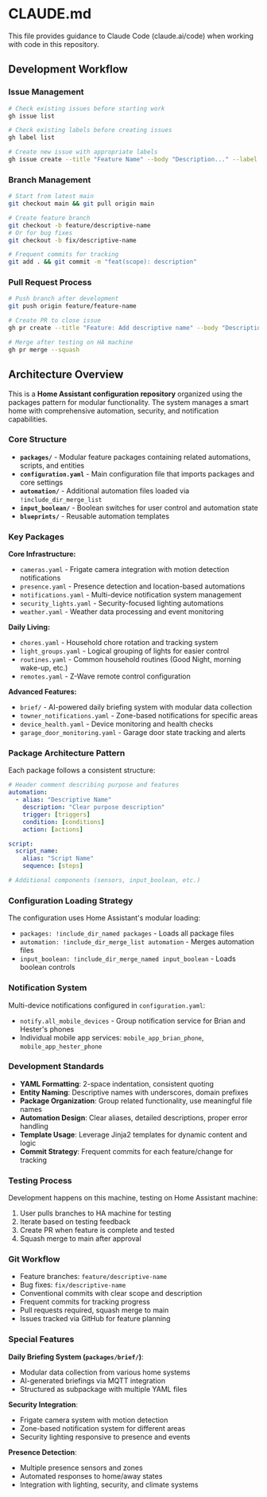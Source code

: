 # CLAUDE.md

This file provides guidance to Claude Code (claude.ai/code) when working with code in this repository.

## Development Workflow

### Issue Management
```bash
# Check existing issues before starting work
gh issue list

# Check existing labels before creating issues
gh label list

# Create new issue with appropriate labels
gh issue create --title "Feature Name" --body "Description..." --label "enhancement"
```

### Branch Management
```bash
# Start from latest main
git checkout main && git pull origin main

# Create feature branch
git checkout -b feature/descriptive-name
# Or for bug fixes
git checkout -b fix/descriptive-name

# Frequent commits for tracking
git add . && git commit -m "feat(scope): description"
```

### Pull Request Process
```bash
# Push branch after development
git push origin feature/feature-name

# Create PR to close issue
gh pr create --title "Feature: Add descriptive name" --body "Description and closes #ISSUE_NUMBER" --base main

# Merge after testing on HA machine
gh pr merge --squash
```

## Architecture Overview

This is a **Home Assistant configuration repository** organized using the packages pattern for modular functionality. The system manages a smart home with comprehensive automation, security, and notification capabilities.

### Core Structure

- **`packages/`** - Modular feature packages containing related automations, scripts, and entities
- **`configuration.yaml`** - Main configuration file that imports packages and core settings
- **`automation/`** - Additional automation files loaded via `!include_dir_merge_list`
- **`input_boolean/`** - Boolean switches for user control and automation state
- **`blueprints/`** - Reusable automation templates

### Key Packages

**Core Infrastructure:**
- `cameras.yaml` - Frigate camera integration with motion detection notifications
- `presence.yaml` - Presence detection and location-based automations  
- `notifications.yaml` - Multi-device notification system management
- `security_lights.yaml` - Security-focused lighting automations
- `weather.yaml` - Weather data processing and event monitoring

**Daily Living:**
- `chores.yaml` - Household chore rotation and tracking system
- `light_groups.yaml` - Logical grouping of lights for easier control
- `routines.yaml` - Common household routines (Good Night, morning wake-up, etc.)
- `remotes.yaml` - Z-Wave remote control configuration

**Advanced Features:**
- `brief/` - AI-powered daily briefing system with modular data collection
- `towner_notifications.yaml` - Zone-based notifications for specific areas
- `device_health.yaml` - Device monitoring and health checks
- `garage_door_monitoring.yaml` - Garage door state tracking and alerts

### Package Architecture Pattern

Each package follows a consistent structure:
```yaml
# Header comment describing purpose and features
automation:
  - alias: "Descriptive Name"
    description: "Clear purpose description"
    trigger: [triggers]
    condition: [conditions]  
    action: [actions]

script:
  script_name:
    alias: "Script Name"
    sequence: [steps]

# Additional components (sensors, input_boolean, etc.)
```

### Configuration Loading Strategy

The configuration uses Home Assistant's modular loading:
- `packages: !include_dir_named packages` - Loads all package files
- `automation: !include_dir_merge_list automation` - Merges automation files
- `input_boolean: !include_dir_merge_named input_boolean` - Loads boolean controls

### Notification System

Multi-device notifications configured in `configuration.yaml`:
- `notify.all_mobile_devices` - Group notification service for Brian and Hester's phones
- Individual mobile app services: `mobile_app_brian_phone`, `mobile_app_hester_phone`

### Development Standards

- **YAML Formatting**: 2-space indentation, consistent quoting
- **Entity Naming**: Descriptive names with underscores, domain prefixes
- **Package Organization**: Group related functionality, use meaningful file names
- **Automation Design**: Clear aliases, detailed descriptions, proper error handling
- **Template Usage**: Leverage Jinja2 templates for dynamic content and logic
- **Commit Strategy**: Frequent commits for each feature/change for tracking

### Testing Process

Development happens on this machine, testing on Home Assistant machine:
1. User pulls branches to HA machine for testing
2. Iterate based on testing feedback
3. Create PR when feature is complete and tested
4. Squash merge to main after approval

### Git Workflow

- Feature branches: `feature/descriptive-name`
- Bug fixes: `fix/descriptive-name` 
- Conventional commits with clear scope and description
- Frequent commits for tracking progress
- Pull requests required, squash merge to main
- Issues tracked via GitHub for feature planning

### Special Features

**Daily Briefing System (`packages/brief/`)**:
- Modular data collection from various home systems
- AI-generated briefings via MQTT integration
- Structured as subpackage with multiple YAML files

**Security Integration**:
- Frigate camera system with motion detection
- Zone-based notification system for different areas
- Security lighting responsive to presence and events

**Presence Detection**:
- Multiple presence sensors and zones
- Automated responses to home/away states
- Integration with lighting, security, and climate systems